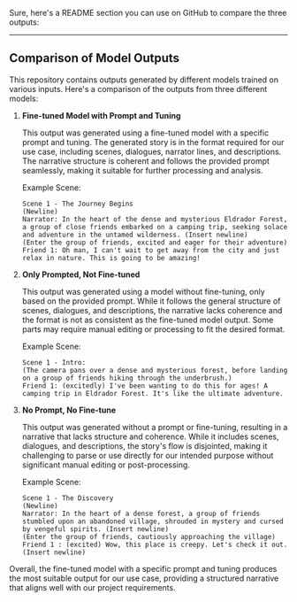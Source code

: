 Sure, here's a README section you can use on GitHub to compare the three outputs:

---

## Comparison of Model Outputs

This repository contains outputs generated by different models trained on various inputs. Here's a comparison of the outputs from three different models:

1. **Fine-tuned Model with Prompt and Tuning**
   
   This output was generated using a fine-tuned model with a specific prompt and tuning. The generated story is in the format required for our use case, including scenes, dialogues, narrator lines, and descriptions. The narrative structure is coherent and follows the provided prompt seamlessly, making it suitable for further processing and analysis.

   Example Scene:
   ```
   Scene 1 - The Journey Begins
   (Newline)
   Narrator: In the heart of the dense and mysterious Eldrador Forest, a group of close friends embarked on a camping trip, seeking solace and adventure in the untamed wilderness. (Insert newline)
   (Enter the group of friends, excited and eager for their adventure)
   Friend 1: Oh man, I can't wait to get away from the city and just relax in nature. This is going to be amazing!
   ```

2. **Only Prompted, Not Fine-tuned**
   
   This output was generated using a model without fine-tuning, only based on the provided prompt. While it follows the general structure of scenes, dialogues, and descriptions, the narrative lacks coherence and the format is not as consistent as the fine-tuned model output. Some parts may require manual editing or processing to fit the desired format.

   Example Scene:
   ```
   Scene 1 - Intro:
   (The camera pans over a dense and mysterious forest, before landing on a group of friends hiking through the underbrush.)
   Friend 1: (excitedly) I've been wanting to do this for ages! A camping trip in Eldrador Forest. It's like the ultimate adventure.
   ```

3. **No Prompt, No Fine-tune**
   
   This output was generated without a prompt or fine-tuning, resulting in a narrative that lacks structure and coherence. While it includes scenes, dialogues, and descriptions, the story's flow is disjointed, making it challenging to parse or use directly for our intended purpose without significant manual editing or post-processing.

   Example Scene:
   ```
   Scene 1 - The Discovery
   (Newline)
   Narrator: In the heart of a dense forest, a group of friends stumbled upon an abandoned village, shrouded in mystery and cursed by vengeful spirits. (Insert newline)
   (Enter the group of friends, cautiously approaching the village)
   Friend 1 : (excited) Wow, this place is creepy. Let's check it out. (Insert newline)
   ```

Overall, the fine-tuned model with a specific prompt and tuning produces the most suitable output for our use case, providing a structured narrative that aligns well with our project requirements.

